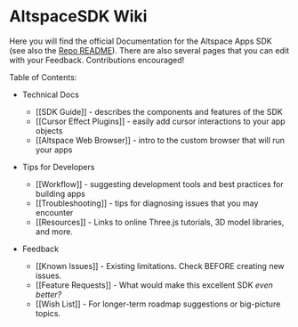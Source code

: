 # AltspaceSDK Wiki

Here you will find the official Documentation for the Altspace Apps SDK (see also the [Repo README]). There are also several pages that you can edit with your Feedback.  Contributions encouraged!

Table of Contents:

* Technical Docs
    * [[SDK Guide]] - describes the components and features of the SDK
    * [[Cursor Effect Plugins]] - easily add cursor interactions to your app objects
    * [[Altspace Web Browser]] - intro to the custom browser that will run your apps

* Tips for Developers
    * [[Workflow]] - suggesting development tools and best practices for building apps
    * [[Troubleshooting]] - tips for diagnosing issues that you may encounter
    * [[Resources]] - Links to online Three.js tutorials, 3D model libraries, and more.

* Feedback
    * [[Known Issues]] - Existing limitations. Check BEFORE creating new issues.
    * [[Feature Requests]] - What would make this excellent SDK *even better?*  
    * [[Wish List]] - For longer-term roadmap suggestions or big-picture topics.

[Repo README]: https://github.com/AltspaceVR/AltspaceSDK